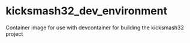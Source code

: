 # kicksmash32_dev_environment
Container image for use with devcontainer for building the kicksmash32 project
